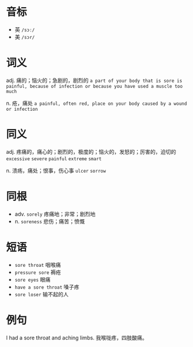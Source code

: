# 音标

- 英 `/sɔː/`
- 美 `/sɔr/`

# 词义

adj. 痛的；恼火的；急剧的，剧烈的
`a part of your body that is sore is painful, because of infection or because you have used a muscle too much`

n. 疮，痛处
`a painful, often red, place on your body caused by a wound or infection`

# 同义

adj. 疼痛的，痛心的；剧烈的，极度的；恼火的，发怒的；厉害的，迫切的
`excessive` `severe` `painful` `extreme` `smart`

n. 溃疡，痛处；恨事，伤心事
`ulcer` `sorrow`

# 同根

- adv. `sorely` 疼痛地；非常；剧烈地
- n. `soreness` 悲伤；痛苦；愤慨

# 短语

- `sore throat` 咽喉痛
- `pressure sore` 褥疮
- `sore eyes` 眼痛
- `have a sore throat` 嗓子疼
- `sore loser` 输不起的人

# 例句

I had a sore throat and aching limbs.
我喉咙疼，四肢酸痛。


